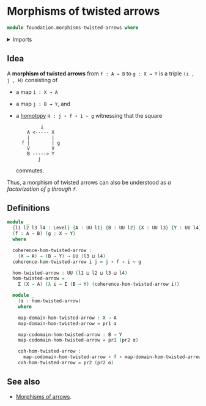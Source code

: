 # Morphisms of twisted arrows

```agda
module foundation.morphisms-twisted-arrows where
```

<details><summary>Imports</summary>

```agda
open import foundation.dependent-pair-types
open import foundation.universe-levels

open import foundation-core.function-types
open import foundation-core.homotopies
```

</details>

## Idea

A **morphism of twisted arrows** from `f : A → B` to `g : X → Y` is a triple
`(i , j , H)` consisting of

- a map `i : X → A`
- a map `j : B → Y`, and
- a [homotopy](foundation-core.homotopies.md) `H : j ∘ f ∘ i ~ g` witnessing
  that the square

  ```text
           i
      A <----- X
      |        |
    f |        | g
      V        V
      B -----> Y
          j
  ```

  commutes.

Thus, a morphism of twisted arrows can also be understood as _a factorization of
`g` through `f`_.

## Definitions

```agda
module _
  {l1 l2 l3 l4 : Level} {A : UU l1} {B : UU l2} {X : UU l3} {Y : UU l4}
  (f : A → B) (g : X → Y)
  where

  coherence-hom-twisted-arrow :
    (X → A) → (B → Y) → UU (l3 ⊔ l4)
  coherence-hom-twisted-arrow i j = j ∘ f ∘ i ~ g

  hom-twisted-arrow : UU (l1 ⊔ l2 ⊔ l3 ⊔ l4)
  hom-twisted-arrow =
    Σ (X → A) (λ i → Σ (B → Y) (coherence-hom-twisted-arrow i))

  module _
    (α : hom-twisted-arrow)
    where

    map-domain-hom-twisted-arrow : X → A
    map-domain-hom-twisted-arrow = pr1 α

    map-codomain-hom-twisted-arrow : B → Y
    map-codomain-hom-twisted-arrow = pr1 (pr2 α)

    coh-hom-twisted-arrow :
      map-codomain-hom-twisted-arrow ∘ f ∘ map-domain-hom-twisted-arrow ~ g
    coh-hom-twisted-arrow = pr2 (pr2 α)
```

## See also

- [Morphisms of arrows](foundation.morphisms-arrows.md).
